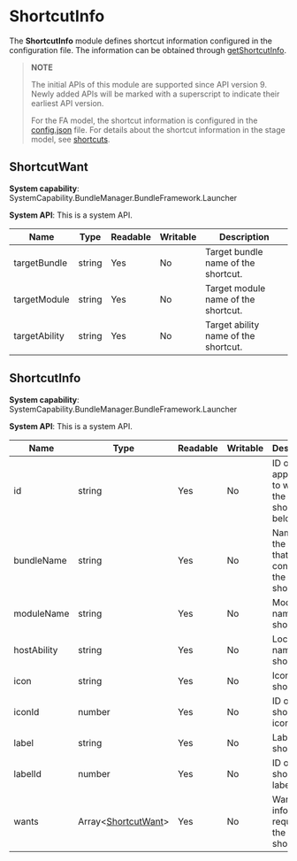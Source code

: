 # ShortcutInfo

The **ShortcutInfo** module defines shortcut information configured in the configuration file. The information can be obtained through [getShortcutInfo](js-apis-launcherBundleManager.md#launcherbundlemanagergetshortcutinfo9).

> **NOTE**
>
> The initial APIs of this module are supported since API version 9. Newly added APIs will be marked with a superscript to indicate their earliest API version.
>
> For the FA model, the shortcut information is configured in the [config.json](../../quick-start/module-structure.md#internal-structure-of-the-shortcuts-attribute) file. For details about the shortcut information in the stage model, see [shortcuts](../../quick-start/module-configuration-file.md#shortcuts).

## ShortcutWant

**System capability**: SystemCapability.BundleManager.BundleFramework.Launcher

**System API**: This is a system API.

| Name                     | Type  | Readable| Writable| Description                |
| ------------------------- | ------ | ---- | ---- | -------------------- |
| targetBundle              | string | Yes  | No  | Target bundle name of the shortcut.|
| targetModule              | string | Yes  | No  | Target module name of the shortcut. |
| targetAbility             | string | Yes  | No  | Target ability name of the shortcut.|

## ShortcutInfo

**System capability**: SystemCapability.BundleManager.BundleFramework.Launcher

**System API**: This is a system API.

| Name                   | Type                                      | Readable| Writable| Description                        |
| ----------------------- | ------------------------------------------ | ---- | ---- | ---------------------------- |
| id                      | string                                     | Yes  | No  | ID of the application to which the shortcut belongs. |
| bundleName              | string                                     | Yes  | No  | Name of the bundle that contains the shortcut.|
| moduleName | string                                     | Yes  | No  | Module name of the shortcut.           |
| hostAbility             | string                                     | Yes  | No  | Local ability name of the shortcut.  |
| icon                    | string                                     | Yes  | No  | Icon of the shortcut.            |
| iconId     | number                                     | Yes  | No  | ID of the shortcut icon.          |
| label                   | string                                     | Yes  | No  | Label of the shortcut.             |
| labelId    | number                                     | Yes  | No  | ID of the shortcut label.          |
| wants                   | Array\<[ShortcutWant](#shortcutwant)> | Yes  | No  | Want information required for the shortcut.       |


